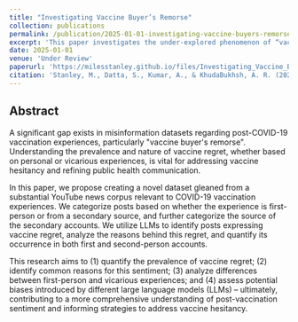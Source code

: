 ```yaml
---
title: "Investigating Vaccine Buyer’s Remorse"
collection: publications
permalink: /publication/2025-01-01-investigating-vaccine-buyers-remorse
excerpt: 'This paper investigates the under-explored phenomenon of “vaccine buyer’s remorse” by using LLMs to examine how expressions of regret manifest on the social web.'
date: 2025-01-01
venue: 'Under Review'
paperurl: 'https://milesstanley.github.io/files/Investigating_Vaccine_Buyers_Remorse.pdf'
citation: 'Stanley, M., Datta, S., Kumar, A., & KhudaBukhsh, A. R. (2025). Investigating Vaccine Buyer’s Remorse. Submitted to the AAAI Conference on Artificial Intelligence (AAAI 2026).'
---
```


## Abstract

A significant gap exists in misinformation datasets regarding post-COVID-19 vaccination experiences, particularly "vaccine buyer's remorse". Understanding the prevalence and nature of vaccine regret, whether based on personal or vicarious experiences, is vital for addressing vaccine hesitancy and refining public health communication. 

In this paper, we propose creating a novel dataset gleaned from a substantial YouTube news corpus relevant to COVID-19 vaccination experiences. We categorize posts based on whether the experience is first-person or from a secondary source, and further categorize the source of the secondary accounts. We utilize LLMs to identify posts expressing vaccine regret, analyze the reasons behind this regret, and quantify its occurrence in both first and second-person accounts. 

This research aims to (1) quantify the prevalence of vaccine regret; (2) identify common reasons for this sentiment; (3) analyze differences between first-person and vicarious experiences; and (4) assess potential biases introduced by different large language models (LLMs) – ultimately, contributing to a more comprehensive understanding of post-vaccination sentiment and informing strategies to address vaccine hesitancy.
